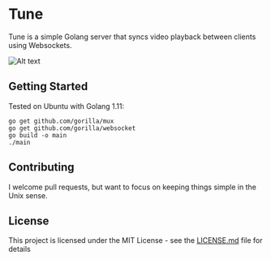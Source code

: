 # Tune

Tune is a simple Golang server that syncs video playback between clients using Websockets.

![Alt text](relative/screenshot.png?raw=true "screenshot")

## Getting Started

Tested on Ubuntu with Golang 1.11:
```
go get github.com/gorilla/mux
go get github.com/gorilla/websocket
go build -o main
./main
```

## Contributing

I welcome pull requests, but want to focus on keeping things simple in the Unix sense.

## License

This project is licensed under the MIT License - see the [LICENSE.md](LICENSE.md) file for details

